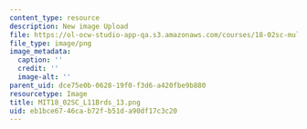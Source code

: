 ```yaml
---
content_type: resource
description: New image Upload
file: https://ol-ocw-studio-app-qa.s3.amazonaws.com/courses/18-02sc-multivariable-calculus-fall-2010/eb1bce6746cab72fb51da90df17c3c20_MIT18_02SC_L11Brds_13.png
file_type: image/png
image_metadata:
  caption: ''
  credit: ''
  image-alt: ''
parent_uid: dce75e0b-0628-19f0-f3d6-a420fbe9b880
resourcetype: Image
title: MIT18_02SC_L11Brds_13.png
uid: eb1bce67-46ca-b72f-b51d-a90df17c3c20
---
```

